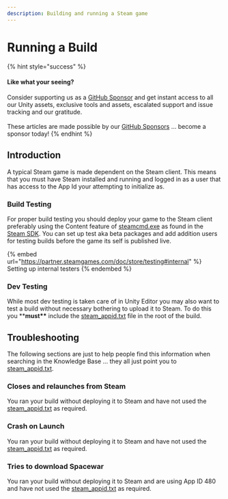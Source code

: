 ```yaml
---
description: Building and running a Steam game
---
```


# Running a Build

{% hint style="success" %}
#### Like what your seeing?

Consider supporting us as a [GitHub Sponsor](../../../company/become-a-sponsor.md) and get instant access to all our Unity assets, exclusive tools and assets, escalated support and issue tracking and our gratitude.\
\
These articles are made possible by our [GitHub Sponsors](https://github.com/sponsors/heathen-engineering) ... become a sponsor today!
{% endhint %}

## Introduction

A typical Steam game is made dependent on the Steam client. This means that you must have Steam installed and running and logged in as a user that has access to the App Id your attempting to initialize as.&#x20;

### Build Testing

For proper build testing you should deploy your game to the Steam client preferably using the Content feature of [steamcmd.exe](https://partner.steamgames.com/doc/sdk/uploading) as found in the [Steam SDK](https://partner.steamgames.com/doc/sdk). You can set up test aka beta packages and add addition users for testing builds before the game its self is published live.

{% embed url="https://partner.steamgames.com/doc/store/testing#internal" %}
Setting up internal testers
{% endembed %}

### Dev Testing

While most dev testing is taken care of in Unity Editor you may also want to test a build without necessary bothering to upload it to Steam. To do this you \*\***must\*\*** include the [steam\_appid.txt](steam\_appid.txt.md) file in the root of the build.

## Troubleshooting

The following sections are just to help people find this information when searching in the Knowledge Base ... they all just point you to [steam\_appid.txt](steam\_appid.txt.md).

### Closes and relaunches from Steam

You ran your build without deploying it to Steam and have not used the [steam\_appid.txt](steam\_appid.txt.md) as required.

### Crash on Launch

You ran your build without deploying it to Steam and have not used the [steam\_appid.txt](steam\_appid.txt.md) as required.

### Tries to download Spacewar

You ran your build without deploying it to Steam and are using App ID 480 and  have not used the [steam\_appid.txt](steam\_appid.txt.md) as required.
